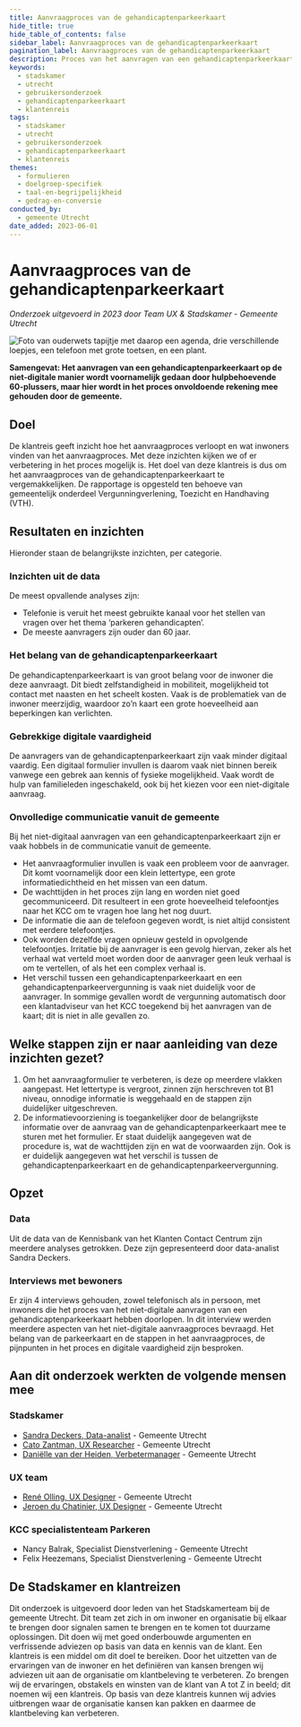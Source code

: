 ```yaml
---
title: Aanvraagproces van de gehandicaptenparkeerkaart
hide_title: true
hide_table_of_contents: false
sidebar_label: Aanvraagproces van de gehandicaptenparkeerkaart
pagination_label: Aanvraagproces van de gehandicaptenparkeerkaart
description: Proces van het aanvragen van een gehandicaptenparkeerkaart, met aandacht voor communicatie en ondersteuning van ouderen met beperkte digitale vaardigheden.
keywords:
  - stadskamer
  - utrecht
  - gebruikersonderzoek
  - gehandicaptenparkeerkaart
  - klantenreis
tags:
  - stadskamer
  - utrecht
  - gebruikersonderzoek
  - gehandicaptenparkeerkaart
  - klantenreis
themes:
  - formulieren
  - doelgroep-specifiek
  - taal-en-begrijpelijkheid
  - gedrag-en-conversie
conducted_by:
  - gemeente Utrecht
date_added: 2023-06-01
---
```


<!-- @license CC0-1.0 -->

# Aanvraagproces van de gehandicaptenparkeerkaart

_Onderzoek uitgevoerd in 2023 door Team UX & Stadskamer - Gemeente Utrecht_

![Foto van ouderwets tapijtje met daarop een agenda, drie verschillende loepjes, een telefoon met grote toetsen, en een plant.](https://raw.githubusercontent.com/nl-design-system/gebruikersonderzoeken/assets/utrecht-gehandicaptenparkeerkaart.png)

**Samengevat: Het aanvragen van een gehandicaptenparkeerkaart op de niet-digitale manier wordt voornamelijk gedaan door hulpbehoevende 60-plussers, maar hier wordt in het proces onvoldoende rekening mee gehouden door de gemeente.**

## Doel

De klantreis geeft inzicht hoe het aanvraagproces verloopt en wat inwoners vinden van het aanvraagproces. Met deze inzichten kijken we of er verbetering in het proces mogelijk is. Het doel van deze klantreis is dus om het aanvraagproces van de gehandicaptenparkeerkaart te vergemakkelijken.
De rapportage is opgesteld ten behoeve van gemeentelijk onderdeel Vergunningverlening, Toezicht en Handhaving (VTH).

## Resultaten en inzichten

Hieronder staan de belangrijkste inzichten, per categorie.

### Inzichten uit de data

De meest opvallende analyses zijn:

- Telefonie is veruit het meest gebruikte kanaal voor het stellen van vragen over het thema ‘parkeren gehandicapten’.
- De meeste aanvragers zijn ouder dan 60 jaar.

### Het belang van de gehandicaptenparkeerkaart

De gehandicaptenparkeerkaart is van groot belang voor de inwoner die deze aanvraagt. Dit biedt zelfstandigheid in mobiliteit, mogelijkheid tot contact met naasten en het scheelt kosten. Vaak is de problematiek van de inwoner meerzijdig, waardoor zo’n kaart een grote hoeveelheid aan beperkingen kan verlichten.

### Gebrekkige digitale vaardigheid

De aanvragers van de gehandicaptenparkeerkaart zijn vaak minder digitaal vaardig. Een digitaal formulier invullen is daarom vaak niet binnen bereik vanwege een gebrek aan kennis of fysieke mogelijkheid. Vaak wordt de hulp van familieleden ingeschakeld, ook bij het kiezen voor een niet-digitale aanvraag.

### Onvolledige communicatie vanuit de gemeente

Bij het niet-digitaal aanvragen van een gehandicaptenparkeerkaart zijn er vaak hobbels in de communicatie vanuit de gemeente.

- Het aanvraagformulier invullen is vaak een probleem voor de aanvrager. Dit komt voornamelijk door een klein lettertype, een grote informatiedichtheid en het missen van een datum.
- De wachttijden in het proces zijn lang en worden niet goed gecommuniceerd. Dit resulteert in een grote hoeveelheid telefoontjes naar het KCC om te vragen hoe lang het nog duurt.
- De informatie die aan de telefoon gegeven wordt, is niet altijd consistent met eerdere telefoontjes.
- Ook worden dezelfde vragen opnieuw gesteld in opvolgende telefoontjes. Irritatie bij de aanvrager is een gevolg hiervan, zeker als het verhaal wat verteld moet worden door de aanvrager geen leuk verhaal is om te vertellen, of als het een complex verhaal is.
- Het verschil tussen een gehandicaptenparkeerkaart en een gehandicaptenparkeervergunning is vaak niet duidelijk voor de aanvrager. In sommige gevallen wordt de vergunning automatisch door een klantadviseur van het KCC toegekend bij het aanvragen van de kaart; dit is niet in alle gevallen zo.

## Welke stappen zijn er naar aanleiding van deze inzichten gezet?

1. Om het aanvraagformulier te verbeteren, is deze op meerdere vlakken aangepast. Het lettertype is vergroot, zinnen zijn herschreven tot B1 niveau, onnodige informatie is weggehaald en de stappen zijn duidelijker uitgeschreven.
2. De informatievoorziening is toegankelijker door de belangrijkste informatie over de aanvraag van de gehandicaptenparkeerkaart mee te sturen met het formulier. Er staat duidelijk aangegeven wat de procedure is, wat de wachttijden zijn en wat de voorwaarden zijn. Ook is er duidelijk aangegeven wat het verschil is tussen de gehandicaptenparkeerkaart en de gehandicaptenparkeervergunning.

## Opzet

### Data

Uit de data van de Kennisbank van het Klanten Contact Centrum zijn meerdere analyses getrokken. Deze zijn gepresenteerd door data-analist Sandra Deckers.

### Interviews met bewoners

Er zijn 4 interviews gehouden, zowel telefonisch als in persoon, met inwoners die het proces van het niet-digitale aanvragen van een gehandicaptenparkeerkaart hebben doorlopen.
In dit interview werden meerdere aspecten van het niet-digitale aanvraagproces bevraagd. Het belang van de parkeerkaart en de stappen in het aanvraagproces, de pijnpunten in het proces en digitale vaardigheid zijn besproken.

## Aan dit onderzoek werkten de volgende mensen mee

### Stadskamer

- [Sandra Deckers, Data-analist](mailto:sandra.deckers@utrecht.nl) - Gemeente Utrecht
- [Cato Zantman, UX Researcher](mailto:cato.zantman@utrecht.nl) - Gemeente Utrecht
- [Daniëlle van der Heiden, Verbetermanager](mailto:d.van.der.heiden@utrecht.nl) - Gemeente Utrecht

### UX team

- [René Olling, UX Designer](mailto:r.olling@utrecht.nl) - Gemeente Utrecht
- [Jeroen du Chatinier, UX Designer](mailto:j.du.chatinier@utrecht.nl) - Gemeente Utrecht

### KCC specialistenteam Parkeren

- Nancy Balrak, Specialist Dienstverlening - Gemeente Utrecht
- Felix Heezemans, Specialist Dienstverlening - Gemeente Utrecht

## De Stadskamer en klantreizen

Dit onderzoek is uitgevoerd door leden van het Stadskamerteam bij de gemeente Utrecht. Dit team zet zich in om inwoner en organisatie bij elkaar te brengen door signalen samen te brengen en te komen tot duurzame oplossingen. Dit doen wij met goed onderbouwde argumenten en verfrissende adviezen op basis van data en kennis van de klant.
Een klantreis is een middel om dit doel te bereiken. Door het uitzetten van de ervaringen van de inwoner en het definiëren van kansen brengen wij adviezen uit aan de organisatie om klantbeleving te verbeteren. Zo brengen wij de ervaringen, obstakels en winsten van de klant van A tot Z in beeld; dit noemen wij een klantreis. Op basis van deze klantreis kunnen wij advies uitbrengen waar de organisatie kansen kan pakken en daarmee de klantbeleving kan verbeteren.
